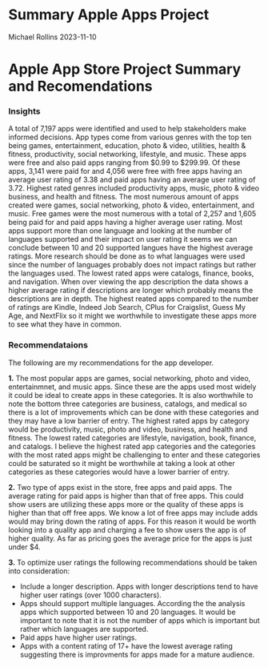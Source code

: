 Summary Apple Apps Project
================
Michael Rollins
2023-11-10

# Apple App Store Project Summary and Recomendations

### **Insights**

A total of 7,197 apps were identified and used to help stakeholders make
informed decisions. App types come from various genres with the top ten
being games, entertainment, education, photo & video, utilities, health
& fitness, productivity, social networking, lifestyle, and music. These
apps were free and also paid apps ranging from \$0.99 to \$299.99. Of
these apps, 3,141 were paid for and 4,056 were free with free apps
having an average user rating of 3.38 and paid apps having an average
user rating of 3.72. Highest rated genres included productivity apps,
music, photo & video business, and health and fitness. The most numerous
amount of apps created were games, social networking, photo & video,
entertainment, and music. Free games were the most numerous with a total
of 2,257 and 1,605 being paid for and paid apps having a higher average
user rating. Most apps support more than one language and looking at the
number of languages supported and their impact on user rating it seems
we can conclude between 10 and 20 supported langues have the highest
average ratings. More research should be done as to what languages were
used since the number of languages probably does not impact ratings but
rather the languages used. The lowest rated apps were catalogs, finance,
books, and navigation. When over viewing the app description the data
shows a higher average rating if descriptions are longer which probably
means the descriptions are in depth. The highest reated apps compared to
the number of ratings are Kindle, Indeed Job Search, CPlus for
Craigslist, Guess My Age, and NextFlix so it might we worthwhile to
investigate these apps more to see what they have in common.

### Recommendataions

The following are my recommendations for the app developer.

**1.** The most popular apps are games, social networking, photo and
video, entertainmnet, and music apps. Since these are the apps used most
widely it could be ideal to create apps in these categories. It is also
worthwhile to note the bottom three categories are business, catalogs,
and medical so there is a lot of improvements which can be done with
these categories and they may have a low barrier of entry. The highest
rated apps by category would be productivity, music, photo and video,
business, and health and fitness. The lowest rated categories are
lifestyle, navigation, book, finance, and catalogs. I believe the
highest rated app categories and the categories with the most rated apps
might be challenging to enter and these categories could be saturated so
it might be worthwhile at taking a look at other categories as these
categories would have a lower barrier of entry.

**2.** Two type of apps exist in the store, free apps and paid apps. The
average rating for paid apps is higher than that of free apps. This
could show users are utilizing these apps more or the quality of these
apps is higher than that off free apps. We know a lot of free apps may
include adds would may bring down the rating of apps. For this reason it
would be worth looking into a quality app and charging a fee to show
users the app is of higher quality. As far as pricing goes the average
price for the apps is just under \$4.

**3.** To optimize user ratings the following recommendations should be
taken into consideration:

- Include a longer description. Apps with longer descriptions tend to
  have higher user ratings (over 1000 characters).
- Apps should support multiple languages. According the the analysis
  apps which supported between 10 and 20 languages. It would be
  important to note that it is not the number of apps which is important
  but rather which languages are supported.
- Paid apps have higher user ratings.
- Apps with a content rating of 17+ have the lowest average rating
  suggesting there is improvments for apps made for a mature audience.
